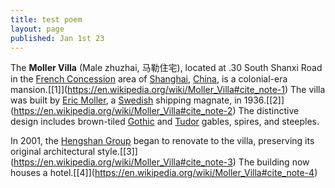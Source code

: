 ```yaml
---
title: test poem
layout: page
published: Jan 1st 23
---
```

The **Moller Villa** (Male zhuzhai, 马勒住宅), located at .30 South Shanxi Road in the [French Concession](https://en.wikipedia.org/wiki/French_Concession "French Concession") area of [Shanghai](https://en.wikipedia.org/wiki/Shanghai "Shanghai"), [China](https://en.wikipedia.org/wiki/China "China"), is a colonial-era mansion.[\[1]](https://en.wikipedia.org/wiki/Moller_Villa#cite_note-1) The villa was built by [Eric Moller](https://en.wikipedia.org/w/index.php?title=Eric_Moller_(businessman)&action=edit&redlink=1 "Eric Moller (businessman) (page does not exist)"), a [Swedish](https://en.wikipedia.org/wiki/Swedes "Swedes") shipping magnate, in 1936.[\[2]](https://en.wikipedia.org/wiki/Moller_Villa#cite_note-2) The distinctive design includes brown-tiled [Gothic](https://en.wikipedia.org/wiki/Gothic_Revival_architecture "Gothic Revival architecture") and [Tudor](https://en.wikipedia.org/wiki/Tudor_Revival_architecture "Tudor Revival architecture") gables, spires, and steeples.

In 2001, the [Hengshan Group](https://en.wikipedia.org/w/index.php?title=Hengshan_Group&action=edit&redlink=1 "Hengshan Group (page does not exist)") began to renovate to the villa, preserving its original architectural style.[\[3]](https://en.wikipedia.org/wiki/Moller_Villa#cite_note-3) The building now houses a hotel.[\[4]](https://en.wikipedia.org/wiki/Moller_Villa#cite_note-4)
